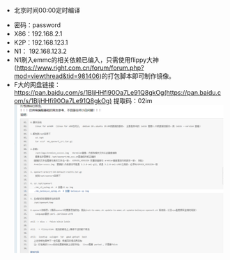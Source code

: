 * 北京时间00:00定时编译  
- 密码：password
- X86：192.168.2.1
- K2P：192.168.123.1
- N1： 192.168.123.2
- N1刷入emmc的相关依赖已编入，只需使用flippy大神(https://www.right.com.cn/forum/forum.php?mod=viewthread&tid=981406)的打包脚本即可制作镜像。
- F大的网盘链接：https://pan.baidu.com/s/1BIjHHfi90Oa7Le91Q8gkOg(https://pan.baidu.com/s/1BIjHHfi90Oa7Le91Q8gkOg)
提取码：02im
![xm1](doc/1.png)
